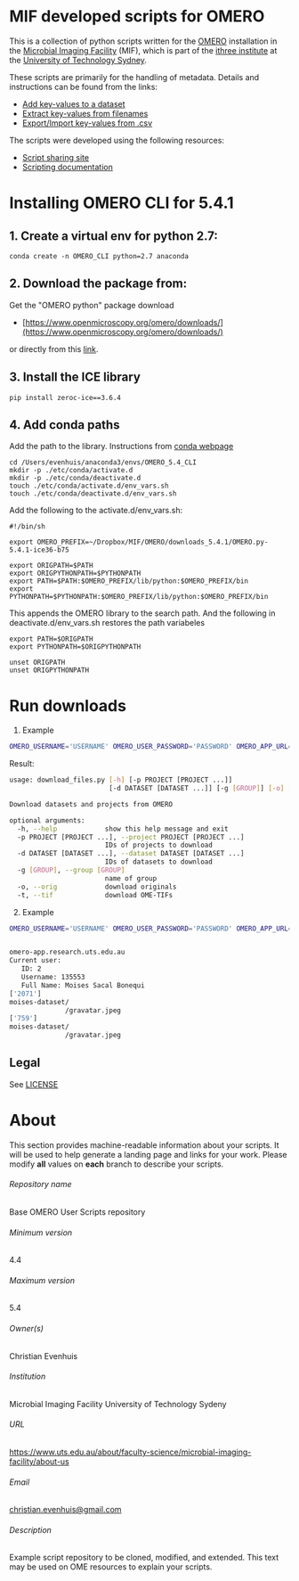 MIF developed scripts for OMERO
===========================

This is a collection of python scripts written for 
the [OMERO](https://www.openmicroscopy.org/omero/) installation in the 
[Microbial Imaging Facility](https://www.uts.edu.au/about/faculty-science/microbial-imaging-facility/about-us) (MIF),
which is part of the [ithree institute](https://www.uts.edu.au/research-and-teaching/our-research/ithree-institute)
at the [University of Technology Sydney](ihttps://www.uts.edu.au).

These scripts are primarily for the handling of metadata.  Details and instructions can be found from the links:

* [Add key-values to a dataset](https://code.research.uts.edu.au/MIF/OMERO-instructions/wikis/organising_data/Adding-Global-Key-Values)
* [Extract key-values from filenames](https://code.research.uts.edu.au/MIF/OMERO-instructions/wikis/organising_data/filename/Extracting-Key-Values-from-filenames)
* [Export/Import key-values from .csv](https://code.research.uts.edu.au/MIF/OMERO-instructions/wikis/organising_data/csv/Managing-Key-values-with-csv-files)

The scripts were developed using the following resources:

* [Script sharing site](https://www-legacy.openmicroscopy.org/site/community/scripts)
* [Scripting documentation](https://docs.openmicroscopy.org/omero/5.3.3/developers/scripts/style-guide.html)

# Installing OMERO CLI for 5.4.1

## 1. Create a virtual env for python 2.7:

```
conda create -n OMERO_CLI python=2.7 anaconda
```

## 2. Download the package from: 
Get the "OMERO python" package download 

* [https://www.openmicroscopy.org/omero/downloads/](https://www.openmicroscopy.org/omero/downloads/)

or directly from this [link](http://downloads.openmicroscopy.org/omero/5.4.1/artifacts/OMERO.py-5.4.1-ice36-b75.zip).	
## 3. Install the ICE library

```
pip install zeroc-ice==3.6.4
```

## 4. Add conda paths

Add the path to the library. Instructions from [conda webpage](https://conda.io/docs/user-guide/tasks/manage-environments.html#saving-environment-variables)

```
cd /Users/evenhuis/anaconda3/envs/OMERO_5.4_CLI
mkdir -p ./etc/conda/activate.d
mkdir -p ./etc/conda/deactivate.d
touch ./etc/conda/activate.d/env_vars.sh
touch ./etc/conda/deactivate.d/env_vars.sh
```

Add the following to the activate.d/env_vars.sh:


```	
#!/bin/sh

export OMERO_PREFIX=~/Dropbox/MIF/OMERO/downloads_5.4.1/OMERO.py-5.4.1-ice36-b75

export ORIGPATH=$PATH
export ORIGPYTHONPATH=$PYTHONPATH
export PATH=$PATH:$OMERO_PREFIX/lib/python:$OMERO_PREFIX/bin
export PYTHONPATH=$PYTHONPATH:$OMERO_PREFIX/lib/python:$OMERO_PREFIX/bin
```

This appends the OMERO library to the search path.  And the following in deactivate.d/env_vars.sh restores the path variabeles

```
export PATH=$ORIGPATH
export PYTHONPATH=$ORIGPYTHONPATH

unset ORIGPATH
unset ORIGPYTHONPATH
```


# Run downloads

1. Example
```bash
OMERO_USERNAME='USERNAME' OMERO_USER_PASSWORD='PASSWORD' OMERO_APP_URL='omero-app.server.edu' python download_files.py -h
```
Result:
```bash
usage: download_files.py [-h] [-p PROJECT [PROJECT ...]]
                         [-d DATASET [DATASET ...]] [-g [GROUP]] [-o] [-t]

Download datasets and projects from OMERO

optional arguments:
  -h, --help            show this help message and exit
  -p PROJECT [PROJECT ...], --project PROJECT [PROJECT ...]
                        IDs of projects to download
  -d DATASET [DATASET ...], --dataset DATASET [DATASET ...]
                        IDs of datasets to download
  -g [GROUP], --group [GROUP]
                        name of group
  -o, --orig            download originals
  -t, --tif             download OME-TIFs

```

2. Example
```bash
OMERO_USERNAME='USERNAME' OMERO_USER_PASSWORD='PASSWORD' OMERO_APP_URL='omero-app.server.edu' python download_files.py -d 2071 -p 759 -o
```
```bash

omero-app.research.uts.edu.au
Current user:
   ID: 2
   Username: 135553
   Full Name: Moises Sacal Bonequi
['2071']
moises-dataset/
              /gravatar.jpeg
['759']
moises-dataset/
              /gravatar.jpeg

```

Legal
-----

See [LICENSE](LICENSE)


# About #
This section provides machine-readable information about your scripts.
It will be used to help generate a landing page and links for your work.
Please modify **all** values on **each** branch to describe your scripts.

###### Repository name ######
Base OMERO User Scripts repository

###### Minimum version ######
4.4

###### Maximum version ######
5.4

###### Owner(s) ######
Christian Evenhuis

###### Institution ######
Microbial Imaging Facility
University of Technology Sydeny

###### URL ######
https://www.uts.edu.au/about/faculty-science/microbial-imaging-facility/about-us

###### Email ######
christian.evenhuis@gmail.com

###### Description ######
Example script repository to be cloned, modified, and extended.
This text may be used on OME resources to explain your scripts.


